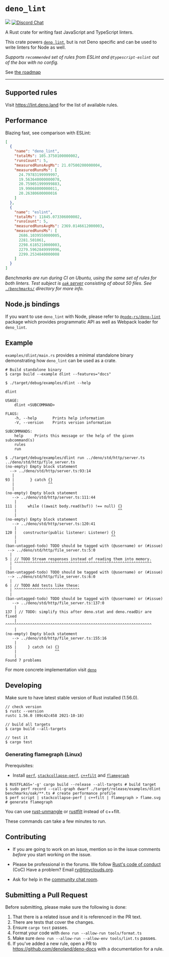 # `deno_lint`

[![](https://img.shields.io/crates/v/deno_lint.svg)](https://crates.io/crates/deno_lint)
[![Discord Chat](https://img.shields.io/discord/684898665143206084?logo=discord&style=social)](https://discord.gg/deno)

A Rust crate for writing fast JavaScript and TypeScript linters.

This crate powers [`deno lint`](https://deno.land/manual/tools/linter), but is
not Deno specific and can be used to write linters for Node as well.

_Supports `recommended` set of rules from ESLint and `@typescript-eslint` out of
the box with no config._

See [the roadmap](https://github.com/denoland/deno_lint/issues/176)

---

## Supported rules

Visit https://lint.deno.land for the list of available rules.

## Performance

Blazing fast, see comparison with ESLint:

```json
[
  {
    "name": "deno_lint",
    "totalMs": 105.3750100000002,
    "runsCount": 5,
    "measuredRunsAvgMs": 21.07500200000004,
    "measuredRunsMs": [
      24.79783199999997,
      19.563640000000078,
      20.759051999999883,
      19.99068000000011,
      20.26380600000016
    ]
  },
  {
    "name": "eslint",
    "totalMs": 11845.073306000002,
    "runsCount": 5,
    "measuredRunsAvgMs": 2369.0146612000003,
    "measuredRunsMs": [
      2686.1039550000005,
      2281.501061,
      2298.6185210000003,
      2279.5962849999996,
      2299.2534840000008
    ]
  }
]
```

_Benchmarks are run during CI on Ubuntu, using the same set of rules for both
linters. Test subject is [`oak` server](https://github.com/oakserver/oak)
consisting of about 50 files. See [`./benchmarks/`](./benchmarks/) directory for
more info._

## Node.js bindings

If you want to use `deno_lint` with Node, please refer to
[`@node-rs/deno-lint`](https://www.npmjs.com/package/@node-rs/deno-lint) package
which provides programmatic API as well as Webpack loader for `deno_lint`.

## Example

`examples/dlint/main.rs` provides a minimal standalone binary demonstrating how
`deno_lint` can be used as a crate.

```shell
# Build standalone binary
$ cargo build --example dlint --features="docs"

$ ./target/debug/examples/dlint --help

dlint

USAGE:
    dlint <SUBCOMMAND>

FLAGS:
    -h, --help       Prints help information
    -V, --version    Prints version information

SUBCOMMANDS:
    help     Prints this message or the help of the given subcommand(s)
    rules
    run

$ ./target/debug/examples/dlint run ../deno/std/http/server.ts ../deno/std/http/file_server.ts
(no-empty) Empty block statement
  --> ../deno/std/http/server.ts:93:14
   |
93 |       } catch {}
   |               ^^
   |
(no-empty) Empty block statement
   --> ../deno/std/http/server.ts:111:44
    |
111 |     while ((await body.read(buf)) !== null) {}
    |                                             ^^
    |
(no-empty) Empty block statement
   --> ../deno/std/http/server.ts:120:41
    |
120 |   constructor(public listener: Listener) {}
    |                                          ^^
    |
(ban-untagged-todo) TODO should be tagged with (@username) or (#issue)
 --> ../deno/std/http/file_server.ts:5:0
  |
5 | // TODO Stream responses instead of reading them into memory.
  | ^^^^^^^^^^^^^^^^^^^^^^^^^^^^^^^^^^^^^^^^^^^^^^^^^^^^^^^^^^^^^
  |
(ban-untagged-todo) TODO should be tagged with (@username) or (#issue)
 --> ../deno/std/http/file_server.ts:6:0
  |
6 | // TODO Add tests like these:
  | ^^^^^^^^^^^^^^^^^^^^^^^^^^^^^
  |
(ban-untagged-todo) TODO should be tagged with (@username) or (#issue)
   --> ../deno/std/http/file_server.ts:137:0
    |
137 | // TODO: simplify this after deno.stat and deno.readDir are fixed
    | ^^^^^^^^^^^^^^^^^^^^^^^^^^^^^^^^^^^^^^^^^^^^^^^^^^^^^^^^^^^^^^^^^
    |
(no-empty) Empty block statement
   --> ../deno/std/http/file_server.ts:155:16
    |
155 |     } catch (e) {}
    |                 ^^
    |
Found 7 problems
```

For more concrete implementation visit
[`deno`](https://github.com/denoland/deno/blob/main/cli/tools/lint/mod.rs)

## Developing

Make sure to have latest stable version of Rust installed (1.56.0).

```shell
// check version
$ rustc --version
rustc 1.56.0 (09c42c458 2021-10-18)

// build all targets
$ cargo build --all-targets

// test it
$ cargo test
```

### Generating flamegraph (Linux)

Prerequisites:

- Install [`perf`](https://perf.wiki.kernel.org/index.php/Main_Page),
  [`stackcollapse-perf`](https://github.com/brendangregg/FlameGraph/blob/master/flamegraph.pl),
  [`c++filt`](https://sourceware.org/binutils/docs/binutils/c_002b_002bfilt.html)
  and
  [`flamegraph`](https://github.com/brendangregg/FlameGraph/blob/master/flamegraph.pl)

```shell
$ RUSTFLAGS='-g' cargo build --release --all-targets # build target
$ sudo perf record --call-graph dwarf ./target/release/examples/dlint benchmarks/oak/**.ts # create performance profile
$ perf script | stackcollapse-perf | c++filt | flamegraph > flame.svg # generate flamegraph
```

You can use
[rust-unmangle](https://github.com/Yamakaky/rust-unmangle/blob/master/rust-unmangle)
or [rustfilt](https://github.com/luser/rustfilt) instead of c++filt.

These commands can take a few minutes to run.

## Contributing

- If you are going to work on an issue, mention so in the issue comments
  _before_ you start working on the issue.

- Please be professional in the forums. We follow
  [Rust's code of conduct](https://www.rust-lang.org/policies/code-of-conduct)
  (CoC) Have a problem? Email ry@tinyclouds.org.

- Ask for help in the [community chat room](https://discord.gg/TGMHGv6).

## Submitting a Pull Request

Before submitting, please make sure the following is done:

1. That there is a related issue and it is referenced in the PR text.
2. There are tests that cover the changes.
3. Ensure `cargo test` passes.
4. Format your code with `deno run --allow-run tools/format.ts`
5. Make sure `deno run --allow-run --allow-env tools/lint.ts` passes.
6. If you've added a new rule, open a PR to https://github.com/denoland/deno-docs
with a documentation for a rule.
